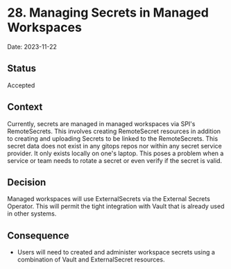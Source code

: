 # 28. Managing Secrets in Managed Workspaces
Date: 2023-11-22

## Status
Accepted

## Context
Currently, secrets are managed in managed workspaces via SPI's RemoteSecrets. This involves creating RemoteSecret resources in addition to creating and uploading Secrets to be linked to the RemoteSecrets. This secret data does not exist in any gitops repos nor within any secret service provider. It only exists locally on one's laptop. This poses a problem when a service or team needs to rotate a secret or even verify if the secret is valid.

## Decision
Managed workspaces will use ExternalSecrets via the External Secrets Operator. This will permit the tight integration with Vault that is already used in other systems.

## Consequence
- Users will need to created and administer workspace secrets using a combination of Vault and ExternalSecret resources.

